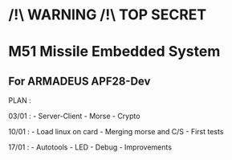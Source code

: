 # /!\ WARNING /!\ TOP SECRET
# M51 Missile Embedded System
## For ARMADEUS APF28-Dev

PLAN : 

03/01 :
	- Server-Client
	- Morse
	- Crypto

10/01 :
	- Load linux on card
	- Merging morse and C/S
	- First tests

17/01 :
	- Autotools
	- LED
	- Debug
	- Improvements
